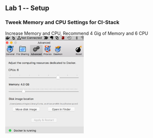 ## Lab 1 -- Setup

### Tweek Memory and CPU Settings for CI-Stack

Increase Memory and CPU, Recommend 4 Gig of Memory and 6 CPU
<img class="plain" src="resources/images/memory_cpu.png" width="50%" > </img>
